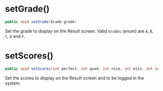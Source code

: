 # setGrade()
```java
public void setGrade(Grade grade)
```
Set the grade to display on the Result screen. Valid `Grades` (enum) are `A`, `B`, `C`, `D` and `F`.

# setScores()
```java
public void setScores(int perfect, int good, int nice, int miss, int combo, int score)
```
Set the scores to display on the Result screen and to be logged in the system.